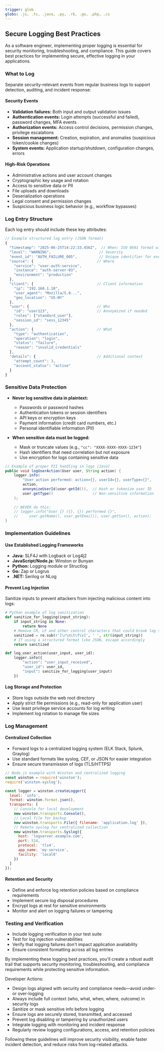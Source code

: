 ```yaml
---
trigger: glob
globs: .js, .ts, .java, .py, .rb, .go, .php, .cs
---
```


## Secure Logging Best Practices

As a software engineer, implementing proper logging is essential for security monitoring, troubleshooting, and compliance. This guide covers best practices for implementing secure, effective logging in your applications.

### What to Log

Separate security-relevant events from regular business logs to support detection, auditing, and incident response:

#### Security Events

* **Validation failures:** Both input and output validation issues
* **Authentication events:** Login attempts (successful and failed), password changes, MFA events
* **Authorization events:** Access control decisions, permission changes, privilege escalations
* **Session management:** Creation, expiration, and anomalies (suspicious token/cookie changes)
* **System events:** Application startup/shutdown, configuration changes, errors

#### High-Risk Operations

* Administrative actions and user account changes
* Cryptographic key usage and rotation
* Access to sensitive data or PII
* File uploads and downloads
* Deserialization operations
* Legal consent and permission changes
* Suspicious business logic behavior (e.g., workflow bypasses)

### Log Entry Structure

Each log entry should include these key attributes:

```javascript
// Example structured log entry (JSON format)
{
  "timestamp": "2025-06-25T14:22:33.456Z",  // When: ISO 8601 format with milliseconds
  "level": "WARNING",                      // Severity
  "event_id": "AUTH_FAILURE_005",          // Unique identifier for event type
  "source": {                             // Where
    "service": "user-auth-service",
    "instance": "auth-server-03",
    "environment": "production"
  },
  "client": {                             // Client information
    "ip": "192.168.1.10",
    "user_agent": "Mozilla/5.0...",
    "geo_location": "US-NY"
  },
  "user": {                               // Who
    "id": "user123",                      // Anonymized if needed
    "roles": ["standard_user"],
    "session_id": "sess_12345"
  },
  "action": {                             // What
    "type": "authentication",
    "operation": "login",
    "status": "failure",
    "reason": "invalid_credentials"
  },
  "details": {                            // Additional context
    "attempt_count": 3,
    "account_status": "active"
  }
}
```

### Sensitive Data Protection

* **Never log sensitive data in plaintext:**
  * Passwords or password hashes
  * Authentication tokens or session identifiers
  * API keys or encryption keys
  * Payment information (credit card numbers, etc.)
  * Personal identifiable information (PII)

* **When sensitive data must be logged:**
  * Mask or truncate values (e.g., `"cc": "XXXX-XXXX-XXXX-1234"`)
  * Hash identifiers that need correlation but not exposure
  * Use encryption for logs containing sensitive data

```java
// Example of proper PII handling in logs (Java)
public void logUserAction(User user, String action) {
    logger.info(
        "User action performed: action={}, userId={}, userType={}",
        action,
        anonymizeUserId(user.getId()),  // Hash or tokenize user ID
        user.getType()                  // Non-sensitive information
    );
    
    // NEVER do this:
    // logger.info("User {} ({}, {}) performed {}", 
    //     user.getName(), user.getEmail(), user.getSsn(), action);
}
```

### Implementation Guidelines

#### Use Established Logging Frameworks

* **Java:** SLF4J with Logback or Log4j2
* **JavaScript/Node.js:** Winston or Bunyan
* **Python:** Logging module or Structlog
* **Go:** Zap or Logrus
* **.NET:** Serilog or NLog

#### Prevent Log Injection

Sanitize inputs to prevent attackers from injecting malicious content into logs:

```python
# Python example of log sanitization
def sanitize_for_logging(input_string):
    if input_string is None:
        return None
    # Remove CR, LF and other control characters that could break log structure
    sanitized = re.sub(r'[\r\n\t\f\v]', ' ', str(input_string))
    # If using a structured format like JSON, escape accordingly
    return sanitized

def log_user_action(user_input, user_id):
    logger.info({
        "action": "user_input_received",
        "user_id": user_id,
        "input": sanitize_for_logging(user_input)
    })
```

#### Log Storage and Protection

* Store logs outside the web root directory
* Apply strict file permissions (e.g., read-only for application user)
* Use least privilege service accounts for log writing
* Implement log rotation to manage file sizes

### Log Management

#### Centralized Collection

* Forward logs to a centralized logging system (ELK Stack, Splunk, Graylog)
* Use standard formats like syslog, CEF, or JSON for easier integration
* Ensure secure transmission of logs (TLS/HTTPS)

```javascript
// Node.js example with Winston and centralized logging
const winston = require('winston');
require('winston-syslog');

const logger = winston.createLogger({
  level: 'info',
  format: winston.format.json(),
  transports: [
    // Console for local development
    new winston.transports.Console(),
    // Local file for backup
    new winston.transports.File({ filename: 'application.log' }),
    // Remote syslog for centralized collection
    new winston.transports.Syslog({
      host: 'logserver.example.com',
      port: 514,
      protocol: 'tls4',
      app_name: 'my-service',
      facility: 'local0'
    })
  ]
});
```

#### Retention and Security

* Define and enforce log retention policies based on compliance requirements
* Implement secure log disposal procedures
* Encrypt logs at rest for sensitive environments
* Monitor and alert on logging failures or tampering

### Testing and Verification

* Include logging verification in your test suite
* Test for log injection vulnerabilities
* Verify that logging failures don't impact application availability
* Ensure consistent formatting across all log entries

By implementing these logging best practices, you'll create a robust audit trail that supports security monitoring, troubleshooting, and compliance requirements while protecting sensitive information.

Developer Actions:
- Design logs aligned with security and compliance needs—avoid under- or over-logging
- Always include full context (who, what, when, where, outcome) in security logs
- Sanitize or mask sensitive info before logging
- Ensure logs are securely stored, transmitted, and accessed
- Prevent log disabling or tampering by unauthorized users
- Integrate logging with monitoring and incident response
- Regularly review logging configurations, access, and retention policies

Following these guidelines will improve security visibility, enable faster incident detection, and reduce risks from log-related attacks.
```